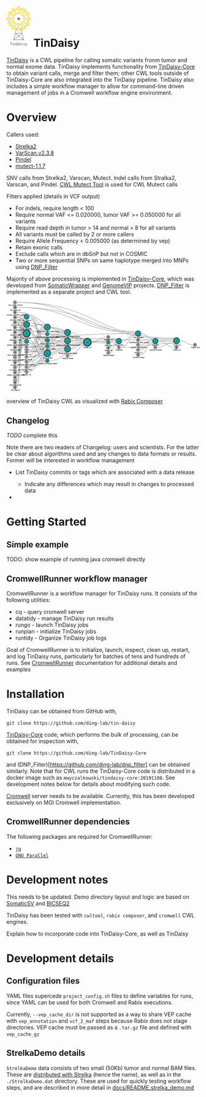 # <img src="docs/TinDaisy.v1.2.png" width="64"/> TinDaisy

[TinDaisy](https://github.com/ding-lab/tin-daisy) is a CWL pipeline for calling
somatic variants fronm tumor and normal exome data.  TinDaisy implements
functionality from [TinDaisy-Core](https://github.com/ding-lab/TinDaisy-Core)
to obtain variant calls, merge and filter them; other CWL tools outside of
TinDaisy-Core are also integrated into the TinDaisy pipeline.  TinDaisy also
includes a simple workflow manager to allow for command-line driven management
of jobs in a Cromwell workflow engine environment.

# Overview

Callers used:

* [Strelka2](https://github.com/Illumina/strelka.git)
* [VarScan.v2.3.8](http://varscan.sourceforge.net/)
* [Pindel](https://github.com/ding-lab/pindel.git)
* [mutect-1.1.7](https://github.com/broadinstitute/mutect)

SNV calls from Strelka2, Varscan, Mutect. Indel calls from Stralka2, Varscan, and Pindel.
[CWL Mutect Tool](https://github.com/mwyczalkowski/mutect-tool) is used for CWL Mutect calls

Filters applied (details in VCF output)
* For indels, require length < 100
* Require normal VAF <= 0.020000, tumor VAF >= 0.050000 for all variants
* Require read depth in tumor > 14 and normal > 8 for all variants 
* All variants must be called by 2 or more callers
* Require Allele Frequency < 0.005000 (as determined by vep)
* Retain exonic calls
* Exclude calls which are in dbSnP but not in COSMIC
* Two or more sequential SNPs on same haplotype merged into MNPs using [DNP_Filter](https://github.com/ding-lab/dnp_filter)

Majority of above processing is implemented in
[TinDaisy-Core](https://github.com/ding-lab/TinDaisy-Core), which was developed
from [SomaticWrapper](https://github.com/ding-lab/somaticwrapper) and
[GenomeVIP](https://genomevip.readthedocs.io/) projects.  [DNP_Filter](https://github.com/ding-lab/dnp_filter) is
implemented as a separate project and CWL tool.

![TinDaisy CWL implementation](docs/tindaisy.cwl.20191116.png)

overview of TinDaisy CWL as visualized with [Rabix Composer](http://docs.rabix.io/rabix-composer-home)



## Changelog

*TODO* complete this

Note there are two readers of Changelog: users and scientists.  For the latter be clear about
algorithms used and any changes to data formats or results.  Former will be interested
in workflow management

* List TinDaisy commits or tags which are associated with a data release
    *  Indicate any differences which may result in changes to processed data

* 


# Getting Started

## Simple example

TODO: show example of running java cromwell directly

## CromwellRunner workflow manager

CromwellRunner is a workflow manager for TinDaisy runs.  It consists of the following utilities:
* cq - query cromwell server
* datatidy - manage TinDaisy run results 
* rungo - launch TinDaisy jobs 
* runplan - initialize TinDaisy jobs
* runtidy - Organize TinDaisy job logs

Goal of CromwellRunner is to initialize, launch, inspect, clean up, restart,
and log TinDaisy runs, particularly for batches of tens and hundreds of runs.
See [CromwellRunner](https://github.com/ding-lab/CromwellRunner) documentation for additional details and examples


# Installation
TinDaisy can be obtained from GitHub with,
```
git clone https://github.com/ding-lab/tin-daisy
```

[TinDaisy-Core](https://github.com/ding-lab/TinDaisy-Core) code, which performs
the bulk of processing, can be obtained for inspection with,
``` 
git clone https://github.com/ding-lab/TinDaisy-Core
```
and (DNP_Filter)[https://github.com/ding-lab/dnp_filter] can be obtained similarly.  Note that for CWL runs the
TinDaisy-Core code is distributed in a docker image such as `mwyczalkowski/tindaisy-core:20191108`.
See development notes below for details about modifying such code.

[Cromwell]() server needs to be available.  Currently, this has been developed exclusively on MGI
Cromwell implementation.



## CromwellRunner dependencies

The following packages are required for CromwellRunner:
* [`jq`](https://stedolan.github.io/jq/download/)
* [`GNU Parallel`](https://www.gnu.org/software/parallel/)

# Development notes

This needs to be updated.  Demo directory layout and logic are based on [SomaticSV](https://github.com/mwyczalkowski/somatic_sv_workflow)
and [BICSEQ2](https://github.com/mwyczalkowski/BICSEQ2)

TinDaisy has been tested with `cwltool`, `rabix composer`, and `cromwell` CWL engines.

Explain how to incorporate code into TinDaisy-Core, as well as TinDaisy

# Development details

## Configuration files

YAML files supercede `project_config.sh` files to define variables for runs, since YAML can be used for both
Cromwell and Rabix executions.

Currently, `--vep_cache_dir` is not supported as a way to share VEP cache with `vep_annotation` and `vcf_2_maf` steps
because Rabix does not stage directories.  VEP cache must be passed as a `.tar.gz` file and defined with `vep_cache_gz`


## StrelkaDemo details

`StrelkaDemo` data consists of two small (50Kb) tumor and normal BAM files.  These are [distributed with
Strelka](https://github.com/Illumina/strelka/tree/master/src/demo/data) (hence the name), as well as
in the `./StrelkaDemo.dat` directory.  These are used for quickly testing workflow steps, and are described
in more detail in [docs/README.strelka_demo.md](docs/README.strelka_demo.md)


